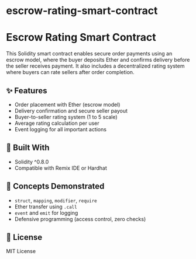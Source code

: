 # escrow-rating-smart-contract

# Escrow Rating Smart Contract

This Solidity smart contract enables secure order payments using an escrow model, where the buyer deposits Ether and confirms delivery before the seller receives payment. It also includes a decentralized rating system where buyers can rate sellers after order completion.

## ✨ Features

- Order placement with Ether (escrow model)
- Delivery confirmation and secure seller payout
- Buyer-to-seller rating system (1 to 5 scale)
- Average rating calculation per user
- Event logging for all important actions

## 🔧 Built With

- Solidity ^0.8.0
- Compatible with Remix IDE or Hardhat

## 🧠 Concepts Demonstrated

- `struct`, `mapping`, `modifier`, `require`
- Ether transfer using `.call`
- `event` and `emit` for logging
- Defensive programming (access control, zero checks)

## 📜 License

MIT License

